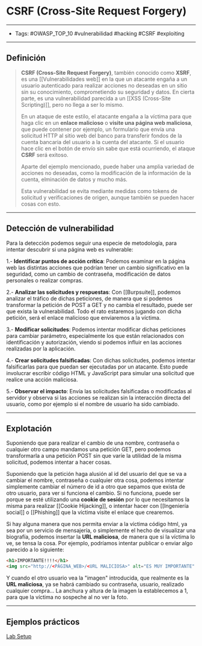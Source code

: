 # CSRF (Cross-Site Request Forgery)

***

* Tags: #OWASP\_TOP\_10 #vulnerabilidad #hacking #CSRF #exploiting

***

## Definición

> **CSRF (Cross-Site Request Forgery)**, también conocido como **XSRF**, es una \[\[Vulnerabilidades web]] en la que un atacante engaña a un usuario autenticado para realizar acciones no deseadas en un sitio sin su conocimiento, comprometiendo su seguridad y datos. En cierta parte, es una vulnerabilidad parecida a un \[\[XSS (Cross-Site Scripting)]], pero no llega a ser lo mismo.
>
> En un ataque de este estilo, el atacante engaña a la víctima para que haga clic en un **enlace malicioso** o **visite una página web maliciosa**, que puede contener por ejemplo, un formulario que envía una solicitud HTTP al sitio web del banco para transferir fondos de la cuenta bancaria del usuario a la cuenta del atacante. Si el usuario hace clic en el botón de envío sin sabe que está ocurriendo, el ataque **CSRF** será exitoso.
>
> Aparte del ejemplo mencionado, puede haber una amplia variedad de acciones no deseadas, como la modificación de la información de la cuenta, elminación de datos y mucho más.
>
> Esta vulnerabilidad se evita mediante medidas como tokens de solicitud y verificaciones de origen, aunque también se pueden hacer cosas con esto.

***

## Detección de vulnerabilidad

Para la detección podemos seguir una especie de metodología, para intentar descubrir si una página web es vulnerable:

1.- **Identificar puntos de acción crítica**: Podemos examinar en la página web las distintas acciones que podrían tener un cambio significativo en la seguridad, como un cambio de contraseña, modificación de datos personales o realizar compras.

2.- **Analizar las solicitudes y respuestas**: Con \[\[Burpsuite]], podemos analizar el tráfico de dichas peticiones, de manera que si podemos transformar la petición de POST a GET y no cambia el resultado, puede ser que exista la vulnerabilidad. Todo el rato estaremos jugando con dicha petición, será el enlace malicioso que enviaremos a la víctima.

3.- **Modificar solicitudes**: Podemos intentar modificar dichas peticiones para cambiar parámetro, especialmente los que están relacionados con identificación y autorización, viendo si podemos influir en las acciones realizadas por la aplicación.

4.- **Crear solicitudes falsificadas**: Con dichas solicitudes, podemos intentar falsificarlas para que puedan ser ejecutadas por un atacante. Esto puede involucrar escribir código HTML y JavaScript para simular una solicitud que realice una acción maliciosa.

5.- **Observar el impacto**: Envía las solicitudes falsificadas o modificadas al servidor y observa si las acciones se realizan sin la interacción directa del usuario, como por ejemplo si el nombre de usuario ha sido cambiado.

***

## Explotación

Suponiendo que para realizar el cambio de una nombre, contraseña o cualquier otro campo mandamos una petición GET, pero podemos transformarla a una petición POST sin que varíe la utilidad de la misma solicitud, podemos intentar a hacer cosas.

Suponiendo que la petición haga alusión al id del usuario del que se va a cambiar el nombre, contraseña o cualquier otra cosa, podemos intentar simplemente cambiar el número de id a otro que sepamos que exista de otro usuario, para ver si funciona el cambio. Si no funciona, puede ser porque se esté utilizando una **cookie de sesión** por lo que necesitamos la misma para realizar \[\[Cookie Hijacking]], o intentar hacer con \[\[Ingeniería social]] o \[\[Phishing]] que la víctima visite el enlace que crearemos.

Si hay alguna manera que nos permita enviar a la víctima código html, ya sea por un servicio de mensajería, o simplemente el hecho de visualizar una biografía, podemos insertar la **URL maliciosa**, de manera que si la víctima lo ve, se tensa la cosa. Por ejemplo, podríamos intentar publicar o enviar algo parecido a lo siguiente:

```html
<h1>IMPORTANTE!!!!</h1> 
<img src="http://<PÁGINA_WEB>/<URL MALICIOSA>" alt="ES MUY IMPORTANTE" width="1" height="1"/>
```

Y cuando el otro usuario vea la "imagen" introducida, que realmente es la **URL maliciosa**, ya se habrá cambiado su contraseña, usuario, realizado cualquier compra... La anchura y altura de la imagen la establecemos a 1, para que la víctima no sospeche al no ver la foto.

***

## Ejemplos prácticos

[Lab Setup](../../Vulnerabilidades%20web/CSRF%20\(Cross-Site%20Request%20Forgery\)/\[https:/seedsecuritylabs.org/Labs\_20.04/Files/Web\_CSRF\_Elgg/Labsetup.zip]\(https:/seedsecuritylabs.org/Labs\_20.04/Files/Web\_CSRF\_Elgg/Labsetup.zip\))
